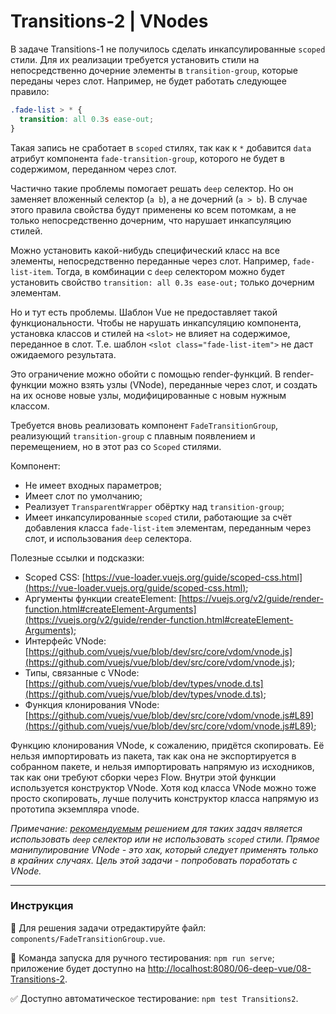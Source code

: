 # Transitions-2 | VNodes

В задаче Transitions-1 не получилось сделать инкапсулированные `scoped` стили. Для их реализации требуется установить стили на непосредственно дочерние элементы в `transition-group`, которые переданы через слот. Например, не будет работать следующее правило:

```css
.fade-list > * {
  transition: all 0.3s ease-out;
}
```

Такая запись не сработает в `scoped` стилях, так как к `*` добавится `data` атрибут компонента `fade-transition-group`, которого не будет в содержимом, переданном через слот.

Частично такие проблемы помогает решать `deep` селектор. Но он заменяет вложенный селектор (`a b`), а не дочерний (`a > b`). В случае этого правила свойства будут применены ко всем потомкам, а не только непосредственно дочерним, что нарушает инкапсуляцию стилей. 

Можно установить какой-нибудь специфический класс на все элементы, непосредственно переданные через слот. Например, `fade-list-item`. Тогда, в комбинации с `deep` селектором можно будет установить свойство `transition: all 0.3s ease-out;` только дочерним элементам. 

Но и тут есть проблемы. Шаблон Vue не предоставляет такой функциональности. Чтобы не нарушать инкапсуляцию компонента, установка классов и стилей на `<slot>` не влияет на содержимое, переданное в слот. Т.е. шаблон `<slot class="fade-list-item">` не даст ожидаемого результата. 

Это ограничение можно обойти с помощью render-функций. В render-функции можно взять узлы (VNode), переданные через слот, и создать на их основе новые узлы, модифицированные с новым нужным классом. 

Требуется вновь реализовать компонент `FadeTransitionGroup`, реализующий `transition-group` с плавным появлением и перемещением, но в этот раз со `Scoped` стилями.

Компонент: 
- Не имеет входных параметров;
- Имеет слот по умолчанию;
- Реализует `TransparentWrapper` обёртку над `transition-group`;
- Имеет инкапсулированные `scoped` стили, работающие за счёт добавления класса `fade-list-item` элементам, переданным через слот, и использования `deep` селектора.

Полезные ссылки и подсказки:
- Scoped CSS: [https://vue-loader.vuejs.org/guide/scoped-css.html](https://vue-loader.vuejs.org/guide/scoped-css.html);
- Аргументы функции createElement: [https://vuejs.org/v2/guide/render-function.html#createElement-Arguments](https://vuejs.org/v2/guide/render-function.html#createElement-Arguments);
- Интерфейс VNode: [https://github.com/vuejs/vue/blob/dev/src/core/vdom/vnode.js](https://github.com/vuejs/vue/blob/dev/src/core/vdom/vnode.js);
- Типы, связанные с VNode: [https://github.com/vuejs/vue/blob/dev/types/vnode.d.ts](https://github.com/vuejs/vue/blob/dev/types/vnode.d.ts);
- Функция клонирования VNode: [https://github.com/vuejs/vue/blob/dev/src/core/vdom/vnode.js#L89](https://github.com/vuejs/vue/blob/dev/src/core/vdom/vnode.js#L89);

Функцию клонирования VNode, к сожалению, придётся скопировать. Её нельзя импортировать из пакета, так как она не экспортируется в собранном пакете, и нельзя импортировать напрямую из исходников, так как они требуют сборки через Flow. Внутри этой функции используется конструктор VNode. Хотя код класса VNode можно тоже просто скопировать, лучше получить конструктор класса напрямую из прототипа экземпляра vnode.

*Примечание: [рекомендуемым](https://github.com/vuejs/vue/issues/9051) решением для таких задач является использовать `deep` селектор или не использовать `scoped` стили. Прямое манипулирование VNode - это хак, который следует применять только в крайних случаях. Цель этой задачи - попробовать поработать с VNode.*

---

### Инструкция

📝 Для решения задачи отредактируйте файл: `components/FadeTransitionGroup.vue`.

🚀 Команда запуска для ручного тестирования: `npm run serve`;<br>
приложение будет доступно на [http://localhost:8080/06-deep-vue/08-Transitions-2](http://localhost:8080/06-deep-vue/08-Transitions-2).

✅ Доступно автоматическое тестирование: `npm test Transitions2`.
